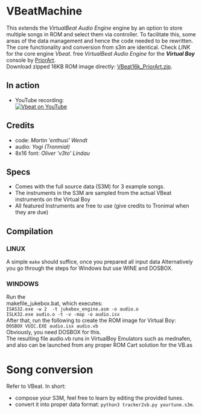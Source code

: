 # VBeatMachine
This extends the *VirtualBeat Audio Engine* engine by an option to
store multiple songs in ROM and select them via controller.
To facilitate this, some areas of the data management and hence the code needed to be rewritten.
The core functionality and conversion from s3m are identical.
Check *LINK* for the core engine *Vbeat*.
free *VirtualBeat Audio Engine* for the ***Virtual Boy*** console by [PriorArt](http://priorartgames.eu).\
Download zipped 16KB ROM image directly: [VBeat16k_PriorArt.zip](http://martinwendt.de/2021/vbeat/VBeat16k_PriorArt.zip).
## In action
- YouTube recording:\
[![Vbeat on YouTube](http://img.youtube.com/vi/GvSOXE-GMVo/0.jpg)](http://www.youtube.com/watch?v=GvSOXE-GMVo "VirtualBeat Audio Engine for the Virtual Boy")
## Credits
- code: *Martin 'enthusi' Wendt*
- audio: *Yogi (Tronmial)*
- 8x16 font: *Oliver 'v3to' Lindau*
## Specs
- Comes with the full source data (S3M) for 3 example songs.
- The instruments in the S3M are sampled from the actual VBeat instruments on the Virtual Boy
- All featured Instruments are free to use (give credits to Tronimal when they are due)
## Compilation
### LINUX
A simple `make` should suffice, once you prepared all input data
Alternatively you go through the steps for Windows but use WINE and DOSBOX.
### WINDOWS
Run the \
makefile_jukebox.bat, which executes:\
`ISAS32.exe -w 2  -t jukebox_engine.asm -o audio.o`\
`ISLK32.exe audio.o -t -v -map -o audio.isx`\
After that, run the following to create the ROM image for Virtual Boy:\
`DOSBOX VUIC.EXE audio.isx audio.vb`\
Obviously, you need DOSBOX for this.\
The resulting file audio.vb runs in VirtualBoy Emulators such as mednafen, and also can be launched from
any proper ROM Cart solution for the VB.as

# Song conversion
Refer to VBeat. In short:
- compose your S3M, feel free to learn by editing the provided tunes.
- convert it into proper data format: `python3 tracker2vb.py yourtune.s3m`.

